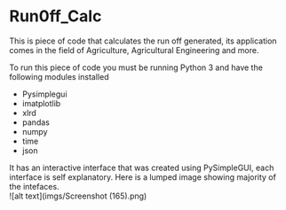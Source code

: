 # Run0ff_Calc
This is piece of code that calculates the run off generated, its application comes in the field of Agriculture, Agricultural Engineering and more.

To run this piece of code you must be running Python 3 and have the following modules installed
<ul>
  <li>Pysimplegui</li>
  <li>imatplotlib</li>
  <li>xlrd</li>
  <li>pandas</li>
  <li>numpy</li>
  <li>time</li>
  <li>json</li>
</ul>

It has an interactive interface that was created using PySimpleGUI, each interface is self explanatory.
Here is a lumped image showing majority of the intefaces.
<br>
![alt text](imgs/Screenshot (165).png)
